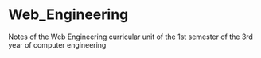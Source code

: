 # Web_Engineering

Notes of the Web Engineering curricular unit of the 1st semester of the 3rd year of computer engineering
